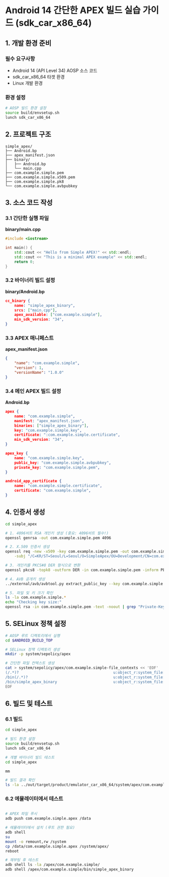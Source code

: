 # Android 14 간단한 APEX 빌드 실습 가이드 (sdk_car_x86_64)

## 1. 개발 환경 준비

### 필수 요구사항
- Android 14 (API Level 34) AOSP 소스 코드
- sdk_car_x86_64 타겟 환경
- Linux 개발 환경

### 환경 설정
```bash
# AOSP 빌드 환경 설정
source build/envsetup.sh
lunch sdk_car_x86_64
```

## 2. 프로젝트 구조

```
simple_apex/
├── Android.bp
├── apex_manifest.json
├── binary/
│   ├── Android.bp
│   └── main.cpp
├── com.example.simple.pem
├── com.example.simple.x509.pem
├── com.example.simple.pk8
└── com.example.simple.avbpubkey
```

## 3. 소스 코드 작성

### 3.1 간단한 실행 파일

**binary/main.cpp**
``` cpp
#include <iostream>

int main() {
    std::cout << "Hello from Simple APEX!" << std::endl;
    std::cout << "This is a minimal APEX example" << std::endl;
    return 0;
}
```

### 3.2 바이너리 빌드 설정

**binary/Android.bp**
```json
cc_binary {
    name: "simple_apex_binary",
    srcs: ["main.cpp"],
    apex_available: ["com.example.simple"],
    min_sdk_version: "34",
}
```

### 3.3 APEX 매니페스트

**apex_manifest.json**
```json
{
    "name": "com.example.simple",
    "version": 1,
    "versionName": "1.0.0"
}
```

### 3.4 메인 APEX 빌드 설정

**Android.bp**
```json
apex {
    name: "com.example.simple",
    manifest: "apex_manifest.json",
    binaries: ["simple_apex_binary"],
    key: "com.example.simple.key",
    certificate: ":com.example.simple.certificate",
    min_sdk_version: "34",
}

apex_key {
    name: "com.example.simple.key",
    public_key: "com.example.simple.avbpubkey",
    private_key: "com.example.simple.pem",
}

android_app_certificate {
    name: "com.example.simple.certificate",
    certificate: "com.example.simple",
}
```

## 4. 인증서 생성

```bash
cd simple_apex

# 1. 4096비트 RSA 개인키 생성 (중요: 4096비트 필수!)
openssl genrsa -out com.example.simple.pem 4096

# 2. X.509 인증서 생성
openssl req -new -x509 -key com.example.simple.pem -out com.example.simple.x509.pem -days 365 \
    -subj "/C=KR/ST=Seoul/L=Seoul/O=SimpleApex/OU=Development/CN=com.example.simple"

# 3. 개인키를 PKCS#8 DER 형식으로 변환
openssl pkcs8 -topk8 -outform DER -in com.example.simple.pem -inform PEM -out com.example.simple.pk8 -nocrypt

# 4. AVB 공개키 생성
../external/avb/avbtool.py extract_public_key --key com.example.simple.pem --output com.example.simple.avbpubkey

# 5. 파일 및 키 크기 확인
ls -la com.example.simple.*
echo "Checking key size:"
openssl rsa -in com.example.simple.pem -text -noout | grep "Private-Key"
```

## 5. SELinux 정책 설정

```bash
# AOSP 루트 디렉토리에서 실행
cd $ANDROID_BUILD_TOP

# SELinux 정책 디렉토리 생성
mkdir -p system/sepolicy/apex

# 간단한 파일 컨텍스트 생성
cat > system/sepolicy/apex/com.example.simple-file_contexts << 'EOF'
(/.*)?                                          u:object_r:system_file:s0
/bin(/.*)?                                      u:object_r:system_file:s0
/bin/simple_apex_binary                         u:object_r:system_file:s0
EOF
```

## 6. 빌드 및 테스트

### 6.1 빌드
```bash
cd simple_apex

# 빌드 환경 설정
source build/envsetup.sh
lunch sdk_car_x86_64

# 개별 바이너리 빌드 테스트
cd simple_apex

mm

# 빌드 결과 확인
ls -la ../out/target/product/emulator_car_x86_64/system/apex/com.example.simple.apex
```

### 6.2 에뮬레이터에서 테스트
```bash

# APEX 파일 푸시
adb push com.example.simple.apex /data

# 에뮬레이터에서 설치 (루트 권한 필요)
adb shell
su
mount -o remount,rw /system
cp /data/com.example.simple.apex /system/apex/
reboot

# 재부팅 후 테스트
adb shell ls -la /apex/com.example.simple/
adb shell /apex/com.example.simple/bin/simple_apex_binary
```

